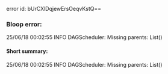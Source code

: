 error id: bUrCXlDqjewErsOeqvKstQ==
### Bloop error:

25/06/18 00:02:55 INFO DAGScheduler: Missing parents: List()
#### Short summary: 

25/06/18 00:02:55 INFO DAGScheduler: Missing parents: List()